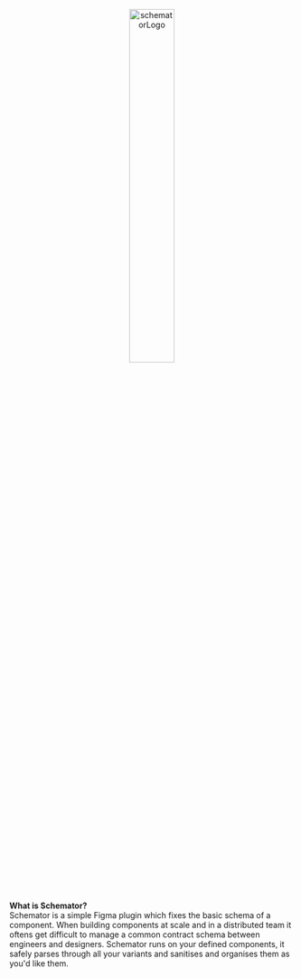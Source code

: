 <p align="center">
<img width="40%" margin="0 auto" alt="schematorLogo" src="https://github.com/use![logoBlack](https://github.com/user-attachments/assets/31f1776d-df1a-4e24-9eef-c5adac8194e3)
r-attachments/assets/2949ff89-4fc9-4363-aaee-2feb5f21a3c7">
</p>

<b>What is Schemator?</b></br>
Schemator is a simple Figma plugin which fixes the basic schema of a component. When building components at scale and in a distributed team it oftens get difficult to manage a common contract schema between engineers and designers. Schemator runs on your defined components, it safely parses through all your variants and sanitises and organises them as you'd like them.

